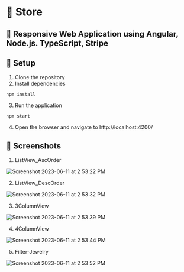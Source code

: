 # 🌮 Store
## 🍩 Responsive Web Application using Angular, Node.js. TypeScript, Stripe

## 🍗 Setup
1. Clone the repository
2. Install dependencies
```
npm install
```
3. Run the application
```
npm start
```
4. Open the browser and navigate to http://localhost:4200/
  

## 🍱 Screenshots
1. ListView_AscOrder

![Screenshot 2023-06-11 at 2 53 22 PM](https://github.com/zjian107-su/Stripe-Store/assets/35544956/ada8eada-b13f-4289-a5d6-c71c0b699d14)


2. ListView_DescOrder

![Screenshot 2023-06-11 at 2 53 32 PM](https://github.com/zjian107-su/Stripe-Store/assets/35544956/954bd851-e232-43cd-96af-b17d07c4e60d)

3. 3ColumnView

![Screenshot 2023-06-11 at 2 53 39 PM](https://github.com/zjian107-su/Stripe-Store/assets/35544956/1f5a8809-6062-4d85-a48a-c45d96b24b54)

4. 4ColumnView

![Screenshot 2023-06-11 at 2 53 44 PM](https://github.com/zjian107-su/Stripe-Store/assets/35544956/97fd53de-9204-4abc-bea6-1f6bfd827e81)


5. Filter-Jewelry

![Screenshot 2023-06-11 at 2 53 52 PM](https://github.com/zjian107-su/Stripe-Store/assets/35544956/d10799dd-4cfa-473e-98dc-5da42b806eb1)
